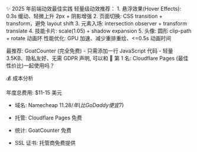 ✨ 2025 年前端动效最佳实践 轻量级动效推荐： 1. 悬浮效果(Hover Effects): 0.3s 缓动、轻微上升 2px + 阴影增强 2. 页面切换: CSS transition + transform，避免 layout shift 3. 元素入场: intersection observer + transform translate 4. 技能卡片: scale(1.05) + shadow expansion 5. 头像: 圆形 clip-path + rotate 动画环 性能优化: GPU 加速、减少重排重绘、<=0.5s 动画时间

最推荐: GoatCounter (完全免费) - 只需添加一行 JavaScript 代码 - 轻量 3.5KB、隐私友好、无需 GDPR 声明, 可以和 🥇 第 1 名: Cloudflare Pages (最佳性价比)一起使用吗？

💰 成本分析

年度总费用: $11-15 美元

- 域名: Namecheap $11.28/年 (比 GoDaddy 便宜$7)

- 托管: Cloudflare Pages 免费

- 统计: GoatCounter 免费

- SSL 证书: 托管商免费提供
